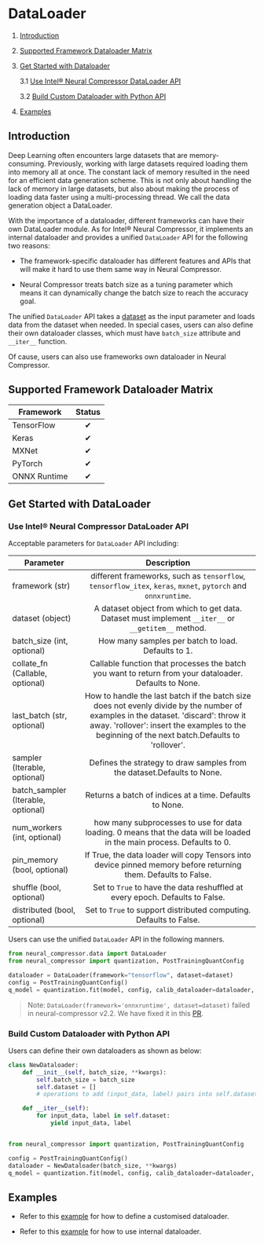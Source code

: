 DataLoader
==========

1. [Introduction](#introduction)

2. [Supported Framework Dataloader Matrix](#supported-framework-dataloader-matrix)

3. [Get Started with Dataloader](#get-started-with-dataloader)

    3.1 [Use Intel® Neural Compressor DataLoader API](#use-intel-neural-compressor-dataloader-api)

    3.2 [Build Custom Dataloader with Python API](#build-custom-dataloader-with-python-api)

4. [Examples](#examples)

## Introduction

Deep Learning often encounters large datasets that are memory-consuming. Previously, working with large datasets required loading them into memory all at once. The constant lack of memory resulted in the need for an efficient data generation scheme. This is not only about handling the lack of memory in large datasets, but also about making the process of loading data faster using a multi-processing thread. We call the data generation object a DataLoader.

With the importance of a dataloader, different frameworks can have their own DataLoader module. As for Intel® Neural Compressor, it implements an internal dataloader and provides a unified `DataLoader` API for the following two reasons:

- The framework-specific dataloader has different features and APIs that will make it hard to use them same way in Neural Compressor.

- Neural Compressor treats batch size as a tuning parameter which means it can dynamically change the batch size to reach the accuracy goal.

The unified  `DataLoader` API takes a [dataset](./dataset.md) as the input parameter and loads data from the dataset when needed. In special cases, users can also define their own dataloader classes, which must have `batch_size` attribute and `__iter__` function.

Of cause, users can also use frameworks own dataloader in Neural Compressor.

## Supported Framework Dataloader Matrix

| Framework     | Status     |
|---------------|:----------:|
| TensorFlow    |  &#10004;  |
| Keras         |  &#10004;  |
| MXNet         |  &#10004;  |
| PyTorch       |  &#10004;  |
| ONNX Runtime   |  &#10004;  |

## Get Started with DataLoader

### Use Intel® Neural Compressor DataLoader API

Acceptable parameters for `DataLoader` API including:

| Parameter     | Description     |
|---------------|:----------:|
|framework (str)| different frameworks, such as `tensorflow`, `tensorflow_itex`, `keras`, `mxnet`, `pytorch` and `onnxruntime`.|
|dataset (object)| A dataset object from which to get data. Dataset must implement `__iter__` or `__getitem__` method.|
|batch_size (int, optional)| How many samples per batch to load. Defaults to 1.|
|collate_fn (Callable, optional)| Callable function that processes the batch you want to return from your dataloader. Defaults to None.|
|last_batch (str, optional)| How to handle the last batch if the batch size does not evenly divide by the number of examples in the dataset. 'discard': throw it away. 'rollover': insert the examples to the beginning of the next batch.Defaults to 'rollover'.|
|sampler (Iterable, optional)| Defines the strategy to draw samples from the dataset.Defaults to None.|
|batch_sampler (Iterable, optional)| Returns a batch of indices at a time. Defaults to None.|
|num_workers (int, optional)| how many subprocesses to use for data loading. 0 means that the data will be loaded in the main process. Defaults to 0.|
|pin_memory (bool, optional)| If True, the data loader will copy Tensors into device pinned memory before returning them. Defaults to False.|
|shuffle (bool, optional)| Set to ``True`` to have the data reshuffled at every epoch. Defaults to False.|
|distributed (bool, optional)| Set to ``True`` to support distributed computing. Defaults to False.|

Users can use the unified `DataLoader` API in the following manners.

```python
from neural_compressor.data import DataLoader
from neural_compressor import quantization, PostTrainingQuantConfig

dataloader = DataLoader(framework="tensorflow", dataset=dataset)
config = PostTrainingQuantConfig()
q_model = quantization.fit(model, config, calib_dataloader=dataloader, eval_func=eval)
```
> Note: `DataLoader(framework='onnxruntime', dataset=dataset)` failed in neural-compressor v2.2. We have fixed it in this [PR](https://github.com/intel/neural-compressor/pull/1048).

### Build Custom Dataloader with Python API

Users can define their own dataloaders as shown as below:

```python
class NewDataloader:
    def __init__(self, batch_size, **kwargs):
        self.batch_size = batch_size
        self.dataset = []
        # operations to add (input_data, label) pairs into self.dataset

    def __iter__(self):
        for input_data, label in self.dataset:
            yield input_data, label


from neural_compressor import quantization, PostTrainingQuantConfig

config = PostTrainingQuantConfig()
dataloader = NewDataloader(batch_size, **kwargs)
q_model = quantization.fit(model, config, calib_dataloader=dataloader, eval_func=eval)
```

## Examples

- Refer to this [example](https://github.com/intel/neural-compressor/blob/master/examples/onnxrt/body_analysis/onnx_model_zoo/ultraface/quantization/ptq_static) for how to define a customised dataloader.

- Refer to this [example](https://github.com/intel/neural-compressor/blob/master/examples/onnxrt/nlp/bert/quantization/ptq_static) for how to use internal dataloader.
